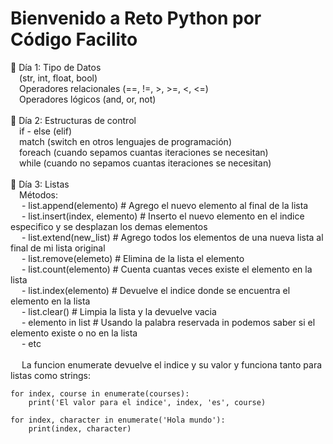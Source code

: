 # Bienvenido a Reto Python por Código Facilito

:small_blue_diamond: Día 1: Tipo de Datos <br>
&emsp;(str, int, float, bool) <br>
&emsp;Operadores relacionales (==, !=, >, >=, <, <=) <br>
&emsp;Operadores lógicos (and, or, not) <br>
<br>
:small_blue_diamond: Día 2: Estructuras de control <br>
&emsp;if - else (elif) <br>
&emsp;match (switch en otros lenguajes de programación) <br>
&emsp;foreach (cuando sepamos cuantas iteraciones se necesitan) <br>
&emsp;while (cuando no sepamos cuantas iteraciones se necesitan) <br>
<br>
:small_blue_diamond: Día 3: Listas <br>
&emsp;Métodos: <br>
&emsp; - list.append(elemento) # Agrego el nuevo elemento al final de la lista <br>
&emsp; - list.insert(index, elemento) # Inserto el nuevo elemento en el indice especifico y se desplazan los demas elementos <br>
&emsp; - list.extend(new_list) # Agrego todos los elementos de una nueva lista al final de mi lista original <br>
&emsp; - list.remove(elemeto) # Elimina de la lista el elemento <br>
&emsp; - list.count(elemento) # Cuenta cuantas veces existe el elemento en la lista <br>
&emsp; - list.index(elemento) # Devuelve el indice donde se encuentra el elemento en la lista <br>
&emsp; - list.clear() # Limpia la lista y la devuelve vacia <br>
&emsp; - elemento in list # Usando la palabra reservada in podemos saber si el elemento existe o no en la lista <br>
&emsp; - etc <br>
<br>
&emsp; La funcion enumerate devuelve el indice y su valor y funciona tanto para listas como strings: <br>
```
for index, course in enumerate(courses):
    print('El valor para el indice', index, 'es', course)

for index, character in enumerate('Hola mundo'):
    print(index, character)
```